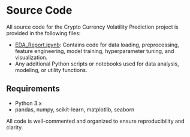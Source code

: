 
# Source Code

All source code for the Crypto Currency Volatility Prediction project is provided in the following files:

- [EDA_Report.ipynb](newEDA_featureEngg.ipynb): Contains code for data loading, preprocessing, feature engineering, model training, hyperparameter tuning, and visualization.
- Any additional Python scripts or notebooks used for data analysis, modeling, or utility functions.

## Requirements
- Python 3.x
- pandas, numpy, scikit-learn, matplotlib, seaborn

All code is well-commented and organized to ensure reproducibility and clarity.